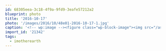 ```yaml
---
id: 68305eea-3c18-4f9a-9fd9-3eafe57212a2
blueprint: photo
title: '2016-10-17'
photo: '/images/2016/10/48e01-2016-10-17-1.jpg'
caption: '<!-- wp:image --><figure class="wp-block-image"><img src="/assets/images/2016/10/48e01-2016-10-17-1.jpg" /></figure><!-- /wp:image --><!-- wp:paragraph --><p>Feeling old but having a great time. #imotherearth</p><!-- /wp:paragraph -->'
import_id: '21342'
tags:
  - imotherearth
---
```

